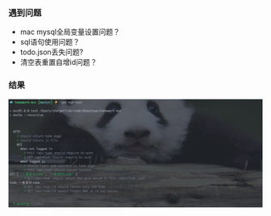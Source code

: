 ### 遇到问题
+ mac mysql全局变量设置问题？
+ sql语句使用问题？
+ todo.json丢失问题?
+ 清空表重置自增id问题？

### 结果
![结果](./result.png)